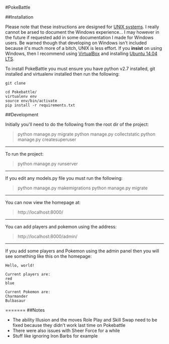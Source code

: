 #PokeBattle

##Installation

Please note that these instructions are designed for [UNIX systems](https://www.youtube.com/watch?v=dFUlAQZB9Ng).
I really cannot be arsed to document the Windows experience... I may however in the future if requested add in some documentation I made for Windows users.
Be warned though that developing on Windows isn't included because it's much more of a bitch, UNIX is less effort.
If you __insist__ on using Windows, then I recommend using [VirtualBox](https://www.virtualbox.org/) and installing [Ubuntu 14.04 LTS](http://www.ubuntu.com/download/desktop).

To install PokeBattle you must ensure you have python v2.7 installed, git installed and virtualenv installed then run the following:

    git clone

    cd Pokebattle/
    virtualenv env
    source env/bin/activate
    pip install -r requirements.txt

##Development

Initially you'll need to do the following from the root dir of the project:

> python manage.py migrate
> python manage.py collectstatic
> python manage.py createsuperuser

-----
To run the project:

> python manage.py runserver

-----
If you edit any models.py file you must run the following:

> python manage.py makemigrations
> python manage.py migrate

-----
You can now view the homepage at:

> http://localhost:8000/

-----
You can add players and pokemon using the address:

> http://localhost:8000/admin/

-----
If you add some players and Pokemon using the admin panel then you will see something like this on the homepage:

    Hello, world!

    Current players are:
    red
    blue

    Current Pokemon are:
    Charmander
    Bulbasaur


=======
##Notes

* The ability Illusion and the moves Role Play and Skill Swap need to be fixed because they didn't work last time on Pokebattle
* There were also issues with Sheer Force for a while
* Stuff like ignoring Iron Barbs for example